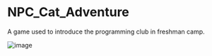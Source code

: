 # NPC_Cat_Adventure
A game used to introduce the programming club in freshman camp.

![image](https://github.com/itaouo/NPC_Cat_Adventure/assets/158411654/3b6aed7e-903a-487f-a5a9-f9a4b73719b6)
